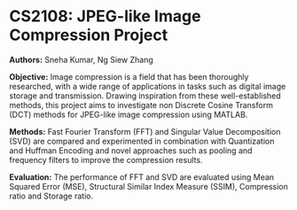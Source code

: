 # CS2108: JPEG-like Image Compression Project

**Authors:** Sneha Kumar, Ng Siew Zhang

**Objective:** Image compression is a field that has been thoroughly researched, with a wide range of applications in tasks such as digital image storage and transmission. Drawing inspiration from these well-established methods, this project aims to investigate non Discrete Cosine Transform (DCT) methods for JPEG-like image compression using MATLAB. 

**Methods:** Fast Fourier Transform (FFT) and Singular Value Decomposition (SVD) are compared and experimented in combination with Quantization and Huffman Encoding and novel approaches such as pooling and frequency filters to improve the compression results. 

**Evaluation:** The performance of FFT and SVD are evaluated using Mean Squared Error (MSE), Structural Similar Index Measure (SSIM), Compression ratio and Storage ratio.


